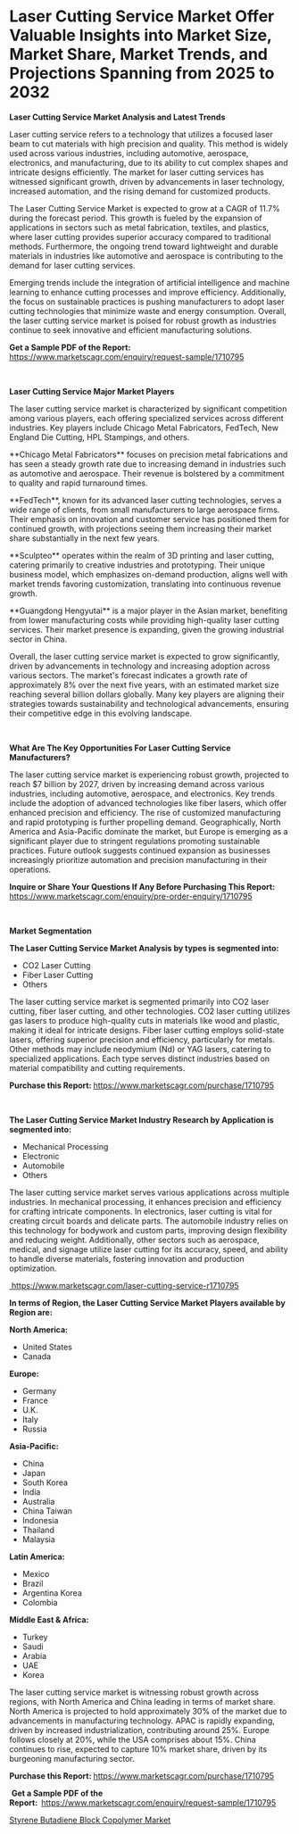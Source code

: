 <p><h1>Laser Cutting Service Market Offer Valuable Insights into Market Size, Market Share, Market Trends, and Projections Spanning from 2025 to 2032</h1></p><p><strong>Laser Cutting Service Market Analysis and Latest Trends</strong></p>
<p><p>Laser cutting service refers to a technology that utilizes a focused laser beam to cut materials with high precision and quality. This method is widely used across various industries, including automotive, aerospace, electronics, and manufacturing, due to its ability to cut complex shapes and intricate designs efficiently. The market for laser cutting services has witnessed significant growth, driven by advancements in laser technology, increased automation, and the rising demand for customized products.</p><p>The Laser Cutting Service Market is expected to grow at a CAGR of 11.7% during the forecast period. This growth is fueled by the expansion of applications in sectors such as metal fabrication, textiles, and plastics, where laser cutting provides superior accuracy compared to traditional methods. Furthermore, the ongoing trend toward lightweight and durable materials in industries like automotive and aerospace is contributing to the demand for laser cutting services.</p><p>Emerging trends include the integration of artificial intelligence and machine learning to enhance cutting processes and improve efficiency. Additionally, the focus on sustainable practices is pushing manufacturers to adopt laser cutting technologies that minimize waste and energy consumption. Overall, the laser cutting service market is poised for robust growth as industries continue to seek innovative and efficient manufacturing solutions.</p></p>
<p><strong>Get a Sample PDF of the Report:&nbsp;</strong> <a href="https://www.marketscagr.com/enquiry/request-sample/1710795?utm_campaign=2480&utm_medium=2&utm_source=Github&utm_content=ia&utm_term=27032025&utm_id=laser-cutting-service">https://www.marketscagr.com/enquiry/request-sample/1710795</a></p>
<p>&nbsp;</p>
<p><strong>Laser Cutting Service Major Market Players</strong></p>
<p><p>The laser cutting service market is characterized by significant competition among various players, each offering specialized services across different industries. Key players include Chicago Metal Fabricators, FedTech, New England Die Cutting, HPL Stampings, and others. </p><p>**Chicago Metal Fabricators** focuses on precision metal fabrications and has seen a steady growth rate due to increasing demand in industries such as automotive and aerospace. Their revenue is bolstered by a commitment to quality and rapid turnaround times.</p><p>**FedTech**, known for its advanced laser cutting technologies, serves a wide range of clients, from small manufacturers to large aerospace firms. Their emphasis on innovation and customer service has positioned them for continued growth, with projections seeing them increasing their market share substantially in the next few years.</p><p>**Sculpteo** operates within the realm of 3D printing and laser cutting, catering primarily to creative industries and prototyping. Their unique business model, which emphasizes on-demand production, aligns well with market trends favoring customization, translating into continuous revenue growth.</p><p>**Guangdong Hengyutai** is a major player in the Asian market, benefiting from lower manufacturing costs while providing high-quality laser cutting services. Their market presence is expanding, given the growing industrial sector in China.</p><p>Overall, the laser cutting service market is expected to grow significantly, driven by advancements in technology and increasing adoption across various sectors. The market's forecast indicates a growth rate of approximately 8% over the next five years, with an estimated market size reaching several billion dollars globally. Many key players are aligning their strategies towards sustainability and technological advancements, ensuring their competitive edge in this evolving landscape.</p></p>
<p>&nbsp;</p>
<p><strong>What Are The Key Opportunities For Laser Cutting Service Manufacturers?</strong></p>
<p><p>The laser cutting service market is experiencing robust growth, projected to reach $7 billion by 2027, driven by increasing demand across various industries, including automotive, aerospace, and electronics. Key trends include the adoption of advanced technologies like fiber lasers, which offer enhanced precision and efficiency. The rise of customized manufacturing and rapid prototyping is further propelling demand. Geographically, North America and Asia-Pacific dominate the market, but Europe is emerging as a significant player due to stringent regulations promoting sustainable practices. Future outlook suggests continued expansion as businesses increasingly prioritize automation and precision manufacturing in their operations.</p></p>
<p><strong>Inquire or Share Your Questions If Any Before Purchasing This Report:</strong> <a href="https://www.marketscagr.com/enquiry/pre-order-enquiry/1710795?utm_campaign=2480&utm_medium=2&utm_source=Github&utm_content=ia&utm_term=27032025&utm_id=laser-cutting-service">https://www.marketscagr.com/enquiry/pre-order-enquiry/1710795</a></p>
<p>&nbsp;</p>
<p><strong>Market Segmentation</strong></p>
<p><strong>The Laser Cutting Service Market Analysis by types is segmented into:</strong></p>
<p><ul><li>CO2 Laser Cutting</li><li>Fiber Laser Cutting</li><li>Others</li></ul></p>
<p><p>The laser cutting service market is segmented primarily into CO2 laser cutting, fiber laser cutting, and other technologies. CO2 laser cutting utilizes gas lasers to produce high-quality cuts in materials like wood and plastic, making it ideal for intricate designs. Fiber laser cutting employs solid-state lasers, offering superior precision and efficiency, particularly for metals. Other methods may include neodymium (Nd) or YAG lasers, catering to specialized applications. Each type serves distinct industries based on material compatibility and cutting requirements.</p></p>
<p><strong>Purchase this Report:&nbsp;</strong><a href="https://www.marketscagr.com/purchase/1710795?utm_campaign=2480&utm_medium=2&utm_source=Github&utm_content=ia&utm_term=27032025&utm_id=laser-cutting-service">https://www.marketscagr.com/purchase/1710795</a></p>
<p>&nbsp;</p>
<p><strong>The Laser Cutting Service Market Industry Research by Application is segmented into:</strong></p>
<p><ul><li>Mechanical Processing</li><li>Electronic</li><li>Automobile</li><li>Others</li></ul></p>
<p><p>The laser cutting service market serves various applications across multiple industries. In mechanical processing, it enhances precision and efficiency for crafting intricate components. In electronics, laser cutting is vital for creating circuit boards and delicate parts. The automobile industry relies on this technology for bodywork and custom parts, improving design flexibility and reducing weight. Additionally, other sectors such as aerospace, medical, and signage utilize laser cutting for its accuracy, speed, and ability to handle diverse materials, fostering innovation and production optimization.</p></p>
<p><a href="https://www.marketscagr.com/laser-cutting-service-r1710795?utm_campaign=2480&utm_medium=2&utm_source=Github&utm_content=ia&utm_term=27032025&utm_id=laser-cutting-service">&nbsp;https://www.marketscagr.com/laser-cutting-service-r1710795</a></p>
<p><strong>In terms of Region, the Laser Cutting Service Market Players available by Region are:</strong></p>
<p>
    <p> <strong> North America: </strong>
        <ul>
            <li>United States</li>
            <li>Canada</li>
        </ul>
        </p> 
    <p> <strong> Europe: </strong>
        <ul>
            <li>Germany</li>
            <li>France</li>
            <li>U.K.</li>
            <li>Italy</li>
            <li>Russia</li>
        </ul>
        </p> 
    <p> <strong> Asia-Pacific: </strong>
        <ul>
            <li>China</li>
            <li>Japan</li>
            <li>South Korea</li>
            <li>India</li>
            <li>Australia</li>
            <li>China Taiwan</li>
            <li>Indonesia</li>
            <li>Thailand</li>
            <li>Malaysia</li>
        </ul>
        </p> 
    <p> <strong> Latin America: </strong>
        <ul>
            <li>Mexico</li>
            <li>Brazil</li>
            <li>Argentina Korea</li>
            <li>Colombia</li>
        </ul>
        </p> 
    <p> <strong> Middle East & Africa: </strong>
        <ul>
            <li>Turkey</li>
            <li>Saudi</li>
            <li>Arabia</li>
            <li>UAE</li>
            <li>Korea</li>
        </ul>
    </p>
    </p>
<p><p>The laser cutting service market is witnessing robust growth across regions, with North America and China leading in terms of market share. North America is projected to hold approximately 30% of the market due to advancements in manufacturing technology. APAC is rapidly expanding, driven by increased industrialization, contributing around 25%. Europe follows closely at 20%, while the USA comprises about 15%. China continues to rise, expected to capture 10% market share, driven by its burgeoning manufacturing sector.</p></p>
<p><strong>Purchase this Report: </strong><a href="https://www.marketscagr.com/purchase/1710795?utm_campaign=2480&utm_medium=2&utm_source=Github&utm_content=ia&utm_term=27032025&utm_id=laser-cutting-service">https://www.marketscagr.com/purchase/1710795</a></p>
<p>&nbsp;<strong>Get a Sample PDF of the Report:&nbsp;&nbsp;</strong><a href="https://www.marketscagr.com/enquiry/request-sample/1710795?utm_campaign=2480&utm_medium=2&utm_source=Github&utm_content=ia&utm_term=27032025&utm_id=laser-cutting-service">https://www.marketscagr.com/enquiry/request-sample/1710795</a></p>
<p><strong></strong></p>
<p><p><a href="https://github.com/kecixayaab/Market-Research-Report-List-1/blob/main/styrene-butadiene-block-copolymer-market.md?utm_campaign=2480&utm_medium=2&utm_source=Github&utm_content=ia&utm_term=27032025&utm_id=laser-cutting-service">Styrene Butadiene Block Copolymer Market</a></p></p>